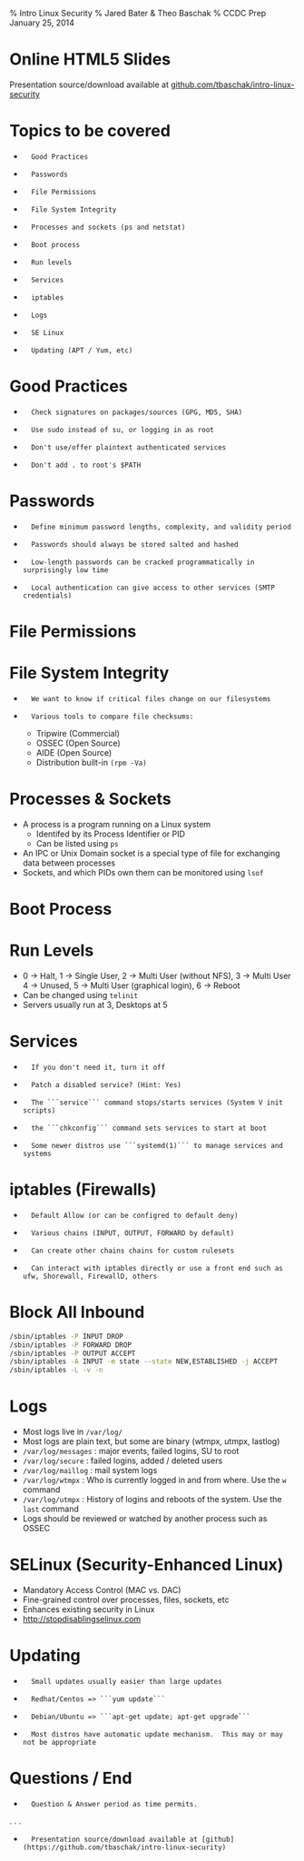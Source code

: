 % Intro Linux Security
% Jared Bater &amp; Theo Baschak
% CCDC Prep January 25, 2014


# Online HTML5 Slides

Presentation source/download available at [github.com/tbaschak/intro-linux-security](https://github.com/tbaschak/intro-linux-security)

# Topics to be covered

*       Good Practices
*       Passwords
*       File Permissions
*       File System Integrity
*       Processes and sockets (ps and netstat)
*       Boot process
*       Run levels
*       Services
*       iptables
*       Logs
*       SE Linux
*       Updating (APT / Yum, etc)

# Good Practices

*       Check signatures on packages/sources (GPG, MD5, SHA)
*       Use sudo instead of su, or logging in as root
*       Don't use/offer plaintext authenticated services
*       Don't add . to root's $PATH

# Passwords

*       Define minimum password lengths, complexity, and validity period
*       Passwords should always be stored salted and hashed
*       Low-length passwords can be cracked programmatically in surprisingly low time
*       Local authentication can give access to other services (SMTP credentials)

# File Permissions

# File System Integrity

*       We want to know if critical files change on our filesystems
*       Various tools to compare file checksums:
	* Tripwire (Commercial)
	* OSSEC (Open Source)
	* AIDE (Open Source)
	* Distribution built-in ```(rpm -Va)```


# Processes &amp; Sockets

*	A process is a program running on a Linux system
	*	Identifed by its Process Identifier or PID
	*	Can be listed using ```ps```
*	An IPC or Unix Domain socket is a special type of file for exchanging data between processes
*	Sockets, and which PIDs own them can be monitored using ```lsof```

# Boot Process

# Run Levels

*	0 -> Halt, 1 -> Single User, 2 -> Multi User (without NFS), 3 -> Multi User 4 -> Unused, 5 -> Multi User (graphical login), 6 -> Reboot
*	Can be changed using ```telinit```
*	Servers usually run at 3, Desktops at 5

# Services

*       If you don't need it, turn it off
*       Patch a disabled service? (Hint: Yes)
*       The ```service``` command stops/starts services (System V init scripts)
*       the ```chkconfig``` command sets services to start at boot
*       Some newer distros use ```systemd(1)``` to manage services and systems

# iptables (Firewalls)

*       Default Allow (or can be configred to default deny)
*       Various chains (INPUT, OUTPUT, FORWARD by default)
*       Can create other chains chains for custom rulesets
*       Can interact with iptables directly or use a front end such as ufw, Shorewall, FirewallD, others

#  Block All Inbound

```bash
/sbin/iptables -P INPUT DROP
/sbin/iptables -P FORWARD DROP
/sbin/iptables -P OUTPUT ACCEPT
/sbin/iptables -A INPUT -m state --state NEW,ESTABLISHED -j ACCEPT
/sbin/iptables -L -v -n
```

# Logs

*	Most logs live in ```/var/log/```
*	Most logs are plain text, but some are binary (wtmpx, utmpx, lastlog)
*	```/var/log/messages``` : major events, failed logins, SU to root
*	```/var/log/secure``` : failed logins, added / deleted users
*	```/var/log/maillog``` : mail system logs
*	```/var/log/wtmpx``` : Who is currently logged in and from where. Use the ```w``` command
*	```/var/log/utmpx``` : History of logins and reboots of the system. Use the ```last``` command
*	Logs should be reviewed or watched by another process such as OSSEC

# SELinux (Security-Enhanced Linux)

*	Mandatory Access Control (MAC vs. DAC)
*	Fine-grained control over processes, files, sockets, etc
*	Enhances existing security in Linux
*	http://stopdisablingselinux.com

# Updating

*       Small updates usually easier than large updates
*       Redhat/Centos => ```yum update```
*       Debian/Ubuntu => ```apt-get update; apt-get upgrade```
*       Most distros have automatic update mechanism.  This may or may not be appropriate

# Questions / End

*       Question & Answer period as time permits.

. . .

*       Presentation source/download available at [github](https://github.com/tbaschak/intro-linux-security)
